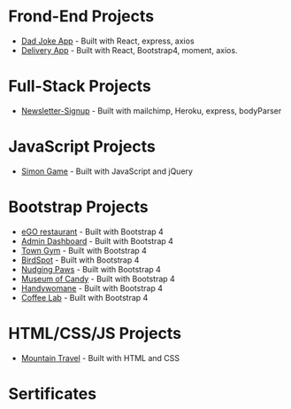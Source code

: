 # Frond-End Projects

- [Dad Joke App](https://mariyalcs.github.io/dad-joke/) - Built with React, express, axios
- [Delivery App](https://mariyalcs.github.io/delivery/) - Built with React, Bootstrap4, moment, axios.

# Full-Stack Projects

- [Newsletter-Signup](https://boiling-anchorage-40172.herokuapp.com/) - Built with mailchimp, Heroku, express, bodyParser

# JavaScript Projects

- [Simon Game](https://mariyalcs.github.io/Simon-Game/) - Built with JavaScript and jQuery

# Bootstrap Projects

- [eGO restaurant](https://mariyalcs.github.io/restaurant/) - Built with Bootstrap 4
- [Admin Dashboard](https://mariyalcs.github.io/admin-dashboard/) - Built with Bootstrap 4
- [Town Gym](https://mariyalcs.github.io/local_gym/) - Built with Bootstrap 4
- [BirdSpot](https://mariyalcs.github.io/BirdSpot/) - Built with Bootstrap 4
- [Nudging Paws](https://mariyalcs.github.io/nudging_paws/) - Built with Bootstrap 4
- [Museum of Candy](https://mariyalcs.github.io/museum_of_candy/) - Built with Bootstrap 4
- [Handywomane](https://mariyalcs.github.io/handywoman/) - Built with Bootstrap 4
- [Coffee Lab](https://mariyalcs.github.io/coffee-lab/) - Built with Bootstrap 4

# HTML/CSS/JS Projects

- [Mountain Travel](https://mariyalcs.github.io/mountain_travel/) - Built with HTML and CSS

# Sertificates
